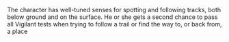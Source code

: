 The character has well-tuned senses for spotting and following tracks, both below ground and on the surface. He or she gets a second chance to pass all Vigilant tests when trying to follow a trail or find the way to, or back from, a place